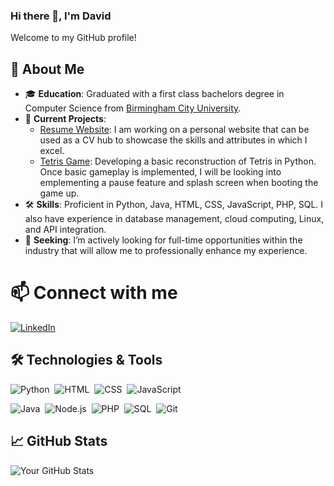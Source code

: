 ### Hi there 👋,  I'm David 

<!--
**Tranter-Code/Tranter-Code** is a ✨ _special_ ✨ repository because its `README.md` (this file) appears on your GitHub profile.
-->

Welcome to my GitHub profile!

## 🚀 About Me
- 🎓 **Education**: Graduated with a first class bachelors degree in Computer Science from [Birmingham City University](https://www.bcu.ac.uk).
- 🔭 **Current Projects**: 
  - [Resume Website](https://github.com/Tranter-Code/Portfolio-and-CV-Website): I am working on a personal website that can be used as a CV hub to showcase the skills and attributes in which I excel.
  - [Tetris Game](): Developing a basic reconstruction of Tetris in Python. Once basic gameplay is implemented, I will be looking into emplementing a pause feature and splash screen when booting the game up.
- 🛠️ **Skills**: Proficient in Python, Java, HTML, CSS, JavaScript, PHP, SQL. I also have experience in database management, cloud computing, Linux, and API integration.
- 💼 **Seeking**: I’m actively looking for full-time opportunities within the industry that will allow me to professionally enhance my experience.

# 📫 Connect with me
[![LinkedIn](https://img.shields.io/badge/LinkedIn-blue?style=flat&logo=linkedin&logoColor=white&borderRadius=8)](https://www.linkedin.com/in/david-tranter-726952105/)

## 🛠️ Technologies & Tools
![Python](https://img.shields.io/badge/-Python-05122A?style=flat&logo=python)&nbsp;
![HTML](https://img.shields.io/badge/-HTML-05122A?style=flat&logo=html5)&nbsp;
![CSS](https://img.shields.io/badge/-CSS-05122A?style=flat&logo=css3)&nbsp;
![JavaScript](https://img.shields.io/badge/-JavaScript-05122A?style=flat&logo=javascript)&nbsp;

![Java](https://img.shields.io/badge/-Java-05122A?style=flat&logo=openjdk)&nbsp;
![Node.js](https://img.shields.io/badge/-Node.js-05122A?style=flat&logo=node.js)&nbsp;
![PHP](https://img.shields.io/badge/-PHP-05122A?style=flat&logo=php)&nbsp;
![SQL](https://img.shields.io/badge/-SQL-05122A?style=flat&logo=sqlite)&nbsp;
![Git](https://img.shields.io/badge/-Git-05122A?style=flat&logo=git)&nbsp;

## 📈 GitHub Stats
![Your GitHub Stats](https://github-readme-stats.vercel.app/api?username=tranter-code&show_icons=true&hide_border=true)






